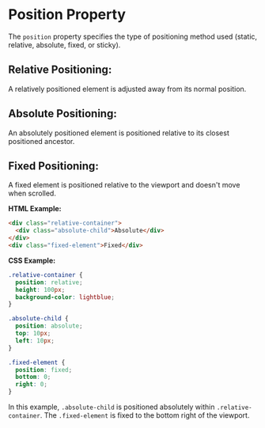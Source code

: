 # Position Property

The `position` property specifies the type of positioning method used (static, relative, absolute, fixed, or sticky).

## Relative Positioning:

A relatively positioned element is adjusted away from its normal position.

## Absolute Positioning:

An absolutely positioned element is positioned relative to its closest positioned ancestor.

## Fixed Positioning:

A fixed element is positioned relative to the viewport and doesn't move when scrolled.

**HTML Example:**

```html
<div class="relative-container">
  <div class="absolute-child">Absolute</div>
</div>
<div class="fixed-element">Fixed</div>
```

**CSS Example:**

```css
.relative-container {
  position: relative;
  height: 100px;
  background-color: lightblue;
}

.absolute-child {
  position: absolute;
  top: 10px;
  left: 10px;
}

.fixed-element {
  position: fixed;
  bottom: 0;
  right: 0;
}
```

In this example, `.absolute-child` is positioned absolutely within `.relative-container`. The `.fixed-element` is fixed to the bottom right of the viewport.

